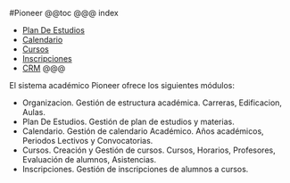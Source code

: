 #Pioneer
@@toc
@@@ index
* [Plan De Estudios](plan_de_estudio/index.md)
* [Calendario](calendario/index.md)
* [Cursos](cursos/index.md)
* [Inscripciones](inscripciones/index.md)
* [CRM](crm/index.md)
@@@

El sistema académico Pioneer ofrece los siguientes módulos:

- Organizacion. Gestión de estructura académica. Carreras, Edificacion, Aulas.
- Plan De Estudios. Gestión de plan de estudios y materias.
- Calendario. Gestión de calendario Académico. Años académicos, Periodos Lectivos y Convocatorias.
- Cursos. Creación y Gestión de cursos. Cursos, Horarios, Profesores, Evaluación de alumnos, Asistencias.
- Inscripciones. Gestión de inscripciones de alumnos a cursos.
